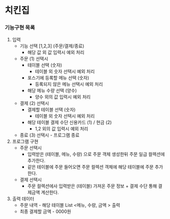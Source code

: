 # 치킨집  

  

### 기능구현 목록  

  

1. 입력  
   - 기능 선택 [1,2,3] (주문/결제/종료)
     - 해당 값 외 값 입력시 예외 처리  
   - 주문 (1) 선택시 
     - 테이블 선택 (숫자)
       - 테이블 외 숫자 선택시 예외 처리  
     - 포스기에 등록할 메뉴 선택 (숫자) 
       - 등록되지 않은 메뉴 선택시 예외 처리  
     - 해당 메뉴 수량 선택 (양수)
       - 양수 외의 값 입력시 예외 처리  
   - 결제 (2) 선택시  
     - 결제할 테이블 선택 (숫자)
       - 테이블 외 숫자 선택시 예외 처리 
     - 해당 테이블 결제 수단 신용카드 (1) / 현금 (2)  
       - 1,2 외의 값 입력시 예외 처리  
   - 종료 (3) 선택시 - 프로그램 종료  
2. 프로그램 구현  
   - 주문 선택시  
       - 입력받은 (테이블, 메뉴, 수량) 으로 주문 객체 생성한뒤 주문 일급 컬렉션에 추가한다.  
       - 같은 테이블에 주문 들어오면 주문 컬렉션 객체에 해당 테이블에 주문 추가한다.  
   - 결제 선택시  
       - 주문 컬렉션에사 입력받은 (테이블) 가져온 주문 정보 + 결제 수단 통해 결제금액 계산한다. 
3. 출력 데이터  
   - 주문 내역 -  해당 테이블  List <메뉴, 수량, 금액 > 출력 
   - 최종 결제할 금액  - 0000원 